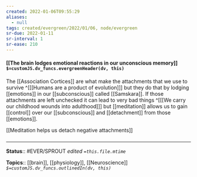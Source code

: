 ```yaml
---
created: 2022-01-06T09:55:29 
aliases:
  - null
tags: created/evergreen/2022/01/06, node/evergreen
sr-due: 2022-01-11
sr-interval: 1
sr-ease: 210
---
```


#### [[The brain lodges emotional reactions in our unconscious memory]] `$=customJS.dv_funcs.evergreenHeader(dv, this)`

The [[Association Cortices]] are what make the attachments that we use to survive
^[[[Humans are a product of evolution]]]
but they do that by lodging [[emotions]] in our [[subconscious]] called [[Samskara]].
If those attachments are left unchecked it can lead to very bad things 
^[[[We carry our childhood wounds into adulthood]]]
but [[meditation]] allows us to gain [[control]] over our [[subconscious]] and [[detachment]] from those [[emotions]].

[[Meditation helps us detach negative attachments]]
### <hr class="footnote"/>

**Status**:: #EVER/SPROUT 
*edited `=this.file.mtime`*

**Topics**:: [[brain]], [[physiology]], [[Neuroscience]]
*`$=customJS.dv_funcs.outlinedIn(dv, this)`*


